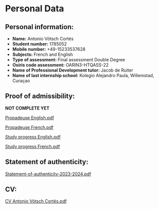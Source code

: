 # Personal Data
## Personal information:  
- **Name:** Antonio Vötsch Cortés  
- **Student number:** 1785052  
- **Mobile number:** +49-15233537628  
- **Subjects:** French and English  
- **Type of assessment:** Final assessment Double Degree  
- **Osiris code assessment:** OARIN3-HTQASS-22  
- **Name of Professional Development tutor:** Jacob de Ruiter  
- **Name of last internship school:** Kolegio Alejandro Paula, Willemstad, Curaçao

## Proof of admissibility:  
**NOT COMPLETE YET**

[Propadeuse English.pdf](https://github.com/user-attachments/files/16466670/Propadeuse.English.pdf)

[Propadeuse French.pdf](https://github.com/user-attachments/files/16466675/Propadeuse.French.pdf)

[Study progress English.pdf](https://github.com/user-attachments/files/16466641/Study.progress.English.pdf)

[Study progress French.pdf](https://github.com/user-attachments/files/16466667/Study.progress.French.pdf)


## Statement of authenticity:
[Statement-of-authenticity-2023-2024.pdf](https://github.com/user-attachments/files/16439406/Statement-of-authenticity-2023-2024.pdf)

## CV:
[CV Antonio Vötsch Cortés.pdf](https://github.com/user-attachments/files/16439497/CV.Antonio.Votsch.Cortes.pdf)


